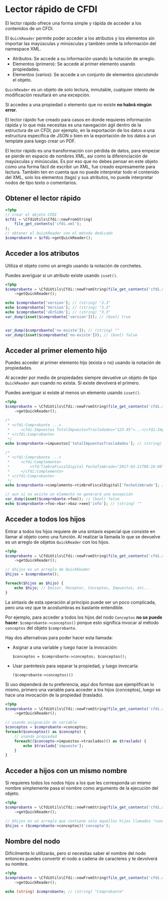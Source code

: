 # Lector rápido de CFDI

El lector rápido ofrece una forma simple y rápida de acceder a los contenidos
de un CFDI.

El `QuickReader` permite poder acceder a los atributos y los elementos sin importar
las mayúsculas y minúsculas y también omite la información del namespace XML.

* Atributos: Se accede a su información usando la notación de arreglo.
* Elementos (primero): Se accede al primer elemento usando propiedades.
* Elementos (varios): Se accede a un conjunto de elementos *ejecutando* el objeto.

`QuickReader` es un objeto de solo lectura, inmutable, cualquier intento de modificación
resultará en una excepción.

Si accedes a una propiedad o elemento que no existe **no habrá ningún error**.

El lector rápido fue creado para casos en donde requieres información rápida y lo que más necesitas es una
navegación ágil dentro de la estructura de un CFDI, por ejemplo, en la exportación de los datos a una estructura
específica de JSON o bien en la exportación de los datos a un template para luego crear un PDF.

El lector rápido es una transformación con pérdida de datos, para empezar se pierde en espacio de nombres XML, así como la diferenciación de mayúsculas y minúsculas. Es por eso que no debes pensar en este objeto como una forma fácil de escribir un XML, fue creado expresamente para lectura. También ten en cuenta que no puede interpretar todo el contenido del XML, solo los elementos (tags) y sus atributos, no puede interpretar nodos de tipo texto o comentarios.


## Obtener el lector rápido

```php
<?php
// crear el objeto CFDI
$cfdi = \CfdiUtils\Cfdi::newFromString(
    file_get_contents('cfdi.xml');
);
// obtener el QuickReader con el método dedicado
$comprobante = $cfdi->getQuickReader();
```


## Acceder a los atributos

Utiliza el objeto como un arreglo usando la notación de corchetes.

Puedes averiguar si un atributo existe usando `isset()`.

```php
<?php
$comprobante = \CfdiUtils\Cfdi::newFromString(file_get_contents('cfdi.xml'))
    ->getQuickReader();

echo $comprobante['version']; // (string) "3.3"
echo $comprobante['Version']; // (string) "3.3"
echo $comprobante['vErSiOn']; // (string) "3.3"
var_dump(isset($comprobante['version'])); // (bool) true


var_dump($comprobante['no-existe']); // (string) ""
var_dump(isset($comprobante['no-existe'])); // (bool) false
```


## Acceder al primer elemento hijo

Puedes acceder al primer elemento hijo (exista o no) usando la notación de propiedades.

Al acceder por medio de propiedades siempre devuelve un objeto de tipo `QuickReader`
aun cuando no exista. Si existe devolverá el primero.

Puedes averiguar si existe al menos un elemento usando `isset()`.

```php
<?php
$comprobante = \CfdiUtils\Cfdi::newFromString(file_get_contents('cfdi.xml'))
    ->getQuickReader();

/*
 * <cfdi:Comprobante ...>
 *     <cfdi:Impuestos TotalImpuestosTrasladados="123.45">...</cfdi:Impuestos>
 * </cfdi:Comprobante>
 */
echo $comprobante->impuestos['totalImpuestosTrasladados']; // (string) "123.45"

/*
 * <cfdi:Comprobante ...>
 *     <cfdi:Complemento>
 *         <tfd:TimbreFiscalDigital FechaTimbrado="2017-03-21T08:18:08" ... />
 *     </cfdi:Complemento>
 * </cfdi:Comprobante>
 */
echo $comprobante->complemento->timbreFiscalDigital['fechatimbrado']; // 2017-03-21T08:18:08

// aun si no existe un elemento no generará una excepción
var_dump(isset($comprobante->foo)); // (bool) false
echo $comprobante->foo->bar->baz->xee['info']; // (string) ""
```


## Acceder a todos los hijos

Entrar a todos los hijos requiere de una sintaxis especial que consiste en llamar al objeto
como una función. Al realizar la llamada lo que se devuelve es un arreglo de objetos `QuickReader` con los hijos.

```php
<?php
$comprobante = \CfdiUtils\Cfdi::newFromString(file_get_contents('cfdi.xml'))
    ->getQuickReader();

// $hijos es un arreglo de QuickReader
$hijos = $comprobante();

foreach($hijos as $hijo) {
    echo $hijo; // Emisor, Receptor, Conceptos, Impuestos, etc...
}
```

La sintaxis de esta operación al principio puede ser un poco complicada, pero una vez que te acostumbras es
bastante entendible.

Por ejemplo, para acceder a todos los hijos del nodo `Conceptos` **no se puede hacer**:
`$comprobante->conceptos()` porque esto significa invocar al método `conceptos` del objeto `$comprobante`.

Hay dos alternativas para poder hacer esta llamada:

* Asignar a una variable y luego hacer la invocación:

    `$conceptos = $comprobante->conceptos; $conceptos();`

* Usar paréntesis para separar la propiedad, y luego invocarla:

    `($comprobante->conceptos)()`

Si uso dependerá de tu preferencia, aquí dos formas que ejemplifican lo mismo,
primero una variable para acceder a los hijos (conceptos), luego se hace una invocación de la propiedad (traslado).

```php
<?php
$comprobante = \CfdiUtils\Cfdi::newFromString(file_get_contents('cfdi.xml'))
    ->getQuickReader();

// usando asignación de variable
$conceptos = $comprobante->conceptos;
foreach($conceptos() as $concepto) {
    // usando propiedad
    foreach(($concepto->impuestos->traslados)() as $traslado) {
        echo $traslado['impuesto'];
    }
}
```


## Acceder a hijos con un mismo nombre

Si requieres todos los nodos hijos a los que les corresponda un mismo nombre
simplemente pasa el nombre como argumento de la ejecución del objeto.

```php
<?php
$comprobante = \CfdiUtils\Cfdi::newFromString(file_get_contents('cfdi.xml'))
    ->getQuickReader();

// $hijos es un arreglo que contiene solo aquellos hijos llamados "concepto"
$hijos = ($comprobante->conceptos)('concepto');
```


## Nombre del nodo

Difícilmente lo utilizarás, pero si necesitas saber el nombre del nodo entonces puedes
convertir el nodo a cadena de caracteres y te devolverá su nombre.

```php
<?php
$comprobante = \CfdiUtils\Cfdi::newFromString(file_get_contents('cfdi.xml'))
    ->getQuickReader();

echo (string) $comprobante; // (string) "Comprobante"
```

